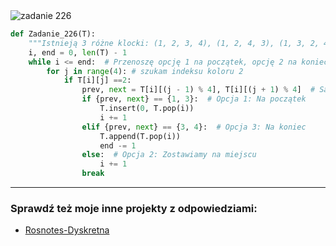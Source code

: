 <picture>
  <source srcset="../../srt/zbior_zadan/226.png" media="(prefers-color-scheme: light)">
  <source srcset="../../srt/zbior_zadan/black_226.png" media="(prefers-color-scheme: dark)">
  <img src="../../srt/zbior_zadan/black_226.png" alt="zadanie 226">
</picture>

```python
def Zadanie_226(T):
    """Istnieją 3 różne klocki: (1, 2, 3, 4), (1, 2, 4, 3), (1, 3, 2, 4). Reszta to ich modyfikacje."""
    i, end = 0, len(T) - 1
    while i <= end:  # Przenoszę opcję 1 na początek, opcję 2 na koniec, a opcję 3 zostawiam na miejscu
        for j in range(4): # szukam indeksu koloru 2
            if T[i][j] ==2:
                prev, next = T[i][(j - 1) % 4], T[i][(j + 1) % 4]  # Sąsiedzi koloru 2
                if {prev, next} == {1, 3}:  # Opcja 1: Na początek
                    T.insert(0, T.pop(i))
                    i += 1
                elif {prev, next} == {3, 4}:  # Opcja 3: Na koniec
                    T.append(T.pop(i))
                    end -= 1
                else:  # Opcja 2: Zostawiamy na miejscu
                    i += 1
                break
```


---
### Sprawdź też moje inne projekty z odpowiedziami:
- [Rosnotes-Dyskretna](https://github.com/kamilGie/Rosnotes-Dyskretna)
